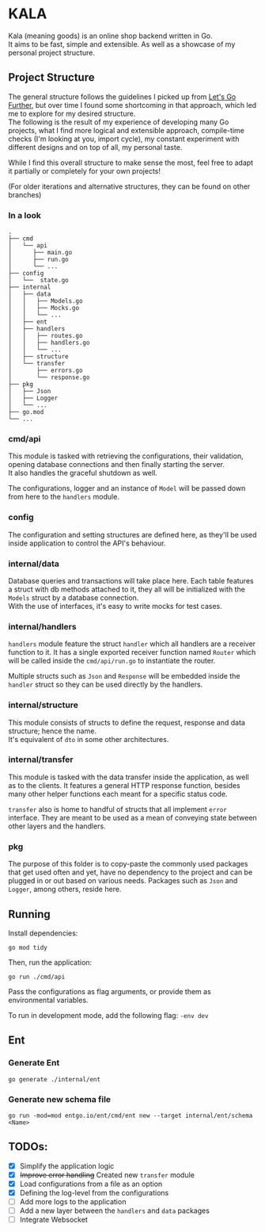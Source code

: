 # KALA

Kala (meaning goods) is an online shop backend written in Go.  
It aims to be fast, simple and extensible. As well as a showcase of my personal project structure.

## Project Structure

The general structure follows the guidelines I picked up
from [Let's Go Further](https://lets-go-further.alexedwards.net/),
but over time I found some shortcoming in that approach, which led me to explore for my desired structure.  
The following is the result of my experience of developing many Go projects, what I find more logical and extensible
approach,
compile-time checks (I'm looking at you, import cycle), my constant experiment with different designs and on top of all,
my personal taste.

While I find this overall structure to make sense the most, feel free to adapt it partially or completely for your own
projects!

(For older iterations and alternative structures, they can be found on other branches)

### In a look

```
.
├── cmd
│   └── api
│      ├── main.go
│      ├── run.go
│      └── ...
├── config
│   └──  state.go
├── internal
│   ├── data
│   │   ├── Models.go
│   │   ├── Mocks.go
│   │   └── ...
│   ├── ent
│   ├── handlers
│   │   ├── routes.go
│   │   ├── handlers.go
│   │   └── ...
│   ├── structure
│   └── transfer
│       ├── errors.go
│       └── response.go
├── pkg
│   ├── Json
│   ├── Logger
│   └── ...
├── go.mod
└── ...
```

### cmd/api

This module is tasked with retrieving the configurations, their validation, opening database connections and then
finally starting the server.  
It also handles the graceful shutdown as well.

The configurations, logger and an instance of `Model` will be passed down from here to the `handlers` module.

### config

The configuration and setting structures are defined here, as they'll be used inside application to control the API's
behaviour.

### internal/data

Database queries and transactions will take place here. Each table features a struct with db methods attached to it,
they all will be initialized with the `Models` struct by a database connection.  
With the use of interfaces, it's easy to write mocks for test cases.

### internal/handlers

`handlers` module feature the struct `handler` which all handlers are a receiver function to it. It has a single
exported receiver function named `Router` which will be called inside the `cmd/api/run.go` to instantiate the router.

Multiple structs such as `Json` and `Response` will be embedded inside the `handler` struct so they can be used directly
by the handlers.

### internal/structure

This module consists of structs to define the request, response and data structure; hence the name.  
It's equivalent of `dto` in some other architectures.

### internal/transfer

This module is tasked with the data transfer inside the application, as well as to the clients. It features a general
HTTP response function, besides many other helper functions each meant for a specific status code.

`transfer` also is home to handful of structs that all implement `error` interface. They are meant to be used as a mean
of conveying state between other layers and the handlers.

### pkg

The purpose of this folder is to copy-paste the commonly used packages that get used often and yet, have no dependency
to the project and can be plugged in or out based on various needs. Packages such as `Json` and `Logger`, among others,
reside here.

## Running

Install dependencies:

```shell
go mod tidy
```

Then, run the application:

```shell
go run ./cmd/api 
```

Pass the configurations as flag arguments, or provide them as environmental variables.

To run in development mode, add the following flag: `-env dev`

## Ent

### Generate Ent

```shell
go generate ./internal/ent
```

### Generate new schema file

```shell
go run -mod=mod entgo.io/ent/cmd/ent new --target internal/ent/schema <Name>
```

## TODOs:

- [x] Simplify the application logic
- [x] ~~Improve error handling~~ Created new `transfer` module
- [x] Load configurations from a file as an option
- [x] Defining the log-level from the configurations
- [ ] Add more logs to the application
- [ ] Add a new layer between the `handlers` and `data` packages
- [ ] Integrate Websocket